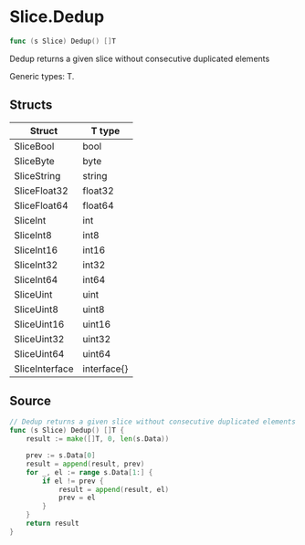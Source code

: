 # Slice.Dedup

```go
func (s Slice) Dedup() []T
```

Dedup returns a given slice without consecutive duplicated elements

Generic types: T.

## Structs

| Struct | T type |
| ------ | ------ |
| SliceBool | bool |
| SliceByte | byte |
| SliceString | string |
| SliceFloat32 | float32 |
| SliceFloat64 | float64 |
| SliceInt | int |
| SliceInt8 | int8 |
| SliceInt16 | int16 |
| SliceInt32 | int32 |
| SliceInt64 | int64 |
| SliceUint | uint |
| SliceUint8 | uint8 |
| SliceUint16 | uint16 |
| SliceUint32 | uint32 |
| SliceUint64 | uint64 |
| SliceInterface | interface{} |

## Source

```go
// Dedup returns a given slice without consecutive duplicated elements
func (s Slice) Dedup() []T {
	result := make([]T, 0, len(s.Data))

	prev := s.Data[0]
	result = append(result, prev)
	for _, el := range s.Data[1:] {
		if el != prev {
			result = append(result, el)
			prev = el
		}
	}
	return result
}
```

